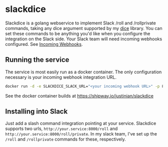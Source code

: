# slackdice

Slackdice is a golang webservice to implement Slack /roll and /rollprivate commands,
taking any dice argument supported by my [dice](https://github.com/justinian/dice)
library. You can set these commands to be anything you'd like when you configure the
integration on the Slack side. Your Slack team will need incoming webhooks configured.
See [Incoming Webhooks](https://my.slack.com/services/new/incoming-webhook).

## Running the service

The service is most easily run as a docker container. The only configuration necessary
is your incoming webhook integration URL.

```bash
docker run -d -e SLACKDICE_SLACK_URL="<your incoming webhook URL>" -p 8000:8000 --name=slackdice shipway.io/justinian/slackdice
```

See the docker container builds at https://shipway.io/justinian/slackdice

## Installing into Slack

Just add a slash command integration pointing at your service. Slackdice supports two
urls, `http://your.service:8000/roll` and `http://your.service:8000/roll/private`. In
my slack team, I've set up the `/roll` and `/rollprivate` commands for these, respectively.
